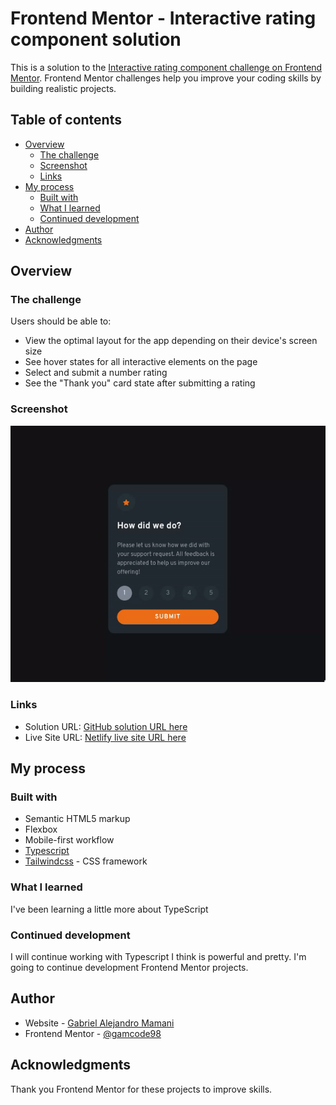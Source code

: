 # Frontend Mentor - Interactive rating component solution

This is a solution to the [Interactive rating component challenge on Frontend Mentor](https://www.frontendmentor.io/challenges/interactive-rating-component-koxpeBUmI). Frontend Mentor challenges help you improve your coding skills by building realistic projects.

## Table of contents

- [Overview](#overview)
  - [The challenge](#the-challenge)
  - [Screenshot](#screenshot)
  - [Links](#links)
- [My process](#my-process)
  - [Built with](#built-with)
  - [What I learned](#what-i-learned)
  - [Continued development](#continued-development)
- [Author](#author)
- [Acknowledgments](#acknowledgments)

## Overview

### The challenge

Users should be able to:

- View the optimal layout for the app depending on their device's screen size
- See hover states for all interactive elements on the page
- Select and submit a number rating
- See the "Thank you" card state after submitting a rating

### Screenshot

![solution](/public/solution.gif)

### Links

- Solution URL: [GitHub solution URL here](https://github.com/gamcode98/interactive-rating-component)
- Live Site URL: [Netlify live site URL here](https://interactive-rating-component-gamcode.netlify.app/)

## My process

### Built with

- Semantic HTML5 markup
- Flexbox
- Mobile-first workflow
- [Typescript](https://www.typescriptlang.org/)
- [Tailwindcss](https://tailwindcss.com/) - CSS framework

### What I learned

I've been learning a little more about TypeScript

### Continued development

I will continue working with Typescript I think is powerful and pretty. I'm going to continue development Frontend Mentor projects.

## Author

- Website - [Gabriel Alejandro Mamani](https://www.your-site.com)
- Frontend Mentor - [@gamcode98](https://www.frontendmentor.io/profile/gamcode98)

## Acknowledgments

Thank you Frontend Mentor for these projects to improve skills.
